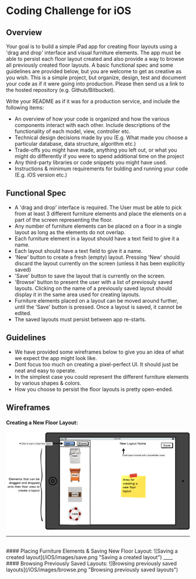 Coding Challenge for iOS
====================================

Overview
----------------

Your goal is to build a simple iPad app for creating floor layouts using a 'drag and drop' interface and visual furniture elements. The app must be able to persist each floor layout created and also provide a way to browse all previously created floor layouts. A basic functional spec and some guidelines are provided below, but you are welcome to get as creative as you wish. This is a simple project, but organize, design, test and document your code as if it were going into production. Please then send us a link to the hosted repository (e.g. Github/Bitbucket).

Write your README as if it was for a production service, and include the following items:

* An overview of how your code is organized and how the various components interact with each other. Include descriptions of the functionality of each model, view, controller etc.
* Technical design decisions made by you (E.g. What made you choose a particular database, data structure, algorithm etc.)
* Trade-offs you might have made, anything you left out, or what you might do differently if you were to spend additional time on the project
* Any third-party libraries or code snippets you might have used.
* Instructions & minimum requirements for bulding and running your code (E.g. iOS version etc.)


Functional Spec
-------------------

* A 'drag and drop' interface is required. The User must be able to pick from at least 3 different furniture elements and place the elements on a part of the screen representing the floor.
* Any number of furniture elements can be placed on a floor in a single layout as long as the elements do not overlap.
* Each furniture element in a layout should have a text field to give it a name.
* Each layout should have a text field to give it a name.
* 'New' button to create a fresh (empty) layout. Pressing 'New' should discard the layout currently on the screen (unless it has been explicitly saved)
* 'Save' button to save the layout that is currently on the screen.
* 'Browse' button to present the user with a list of previosuly saved layouts. Clicking on the name of a previously saved layout should display it in the same area used for creating layouts.
* Furniture elements placed on a layout can be moved around further, until the 'Save' button is pressed. Once a layout is saved, it cannot be edited.
* The saved layouts must persist between app re-starts.


Guidelines
---------------

* We have provided some wireframes below to give you an idea of what we expect the app might look like.
* Dont focus too much on creating a pixel-perfect UI. It should just be neat and easy to operate.
* In the simplest case you could represent the different furniture elements by various shapes & colors.
* How you choose to persist the floor layouts is pretty open-ended.


Wireframes
---------------
#### Creating a New Floor Layout:
![Creating a new layout](/iOS/images/new.png "Creating a new layout")
____
<br>
#### Placing Furniture Elements & Saving New Floor Layout:
![Saving a created layout](/iOS/images/save.png "Saving a created layout")
____
<br>
#### Browsing Previously Saved Layouts:
![Browsing previously saved layouts](/iOS/images/browse.png "Browsing previously saved layouts")



